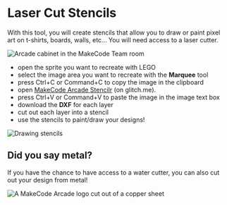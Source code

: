 # Laser Cut Stencils

With this tool, you will create stencils that allow you to draw or paint pixel art on
t-shirts, boards, walls, etc... You will need access to a laser cutter.

![Arcade cabinet in the MakeCode Team room](/static/arts-and-crafts/stencils-cabinet.jpg)

* open the sprite you want to recreate with LEGO
* select the image area you want to recreate with the **Marquee** tool
* press Ctrl+C or Command+C to copy the image in the clipboard
* open [MakeCode Arcade Stencilr](https://arcade-stencils.glitch.me/) (on glitch.me).
* press Ctrl+V or Command+V to paste the image in the image text box
* download the **DXF** for each layer
* cut out each layer into a stencil
* use the stencils to paint/draw your designs!

![Drawing stencils](/static/arts-and-crafts/stencils-draw.jpg)

## Did you say metal?

If you have the chance to have access to a water cutter, you can also 
cut out your design from metal!

![A MakeCode Arcade logo cut out of a copper sheet](/static/arts-and-crafts/stencils-metal.jpg)

